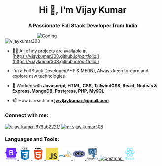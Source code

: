 <h1 align="center">Hi 👋, I'm Vijay Kumar</h1>
<h3 align="center">A Passionate Full Stack Developer from India</h3>

<img align="right" alt="Coding" width="400" src="https://media.tenor.com/2fXbn6Xtt0UAAAAC/software-software-development.gif"/>

<p align="left"> <img src="https://komarev.com/ghpvc/?username=vijaykumar308&label=Profile%20views&color=0e75b6&style=flat" alt="vijaykumar308" /> </p>


- 👨‍💻 All of my projects are available at [https://vijaykumar308.github.io/portfolio/](https://vijaykumar308.github.io/portfolio/)

-  I'm a Full Stack Developer(PHP & MERN), Always keen to learn and explore new technologies.
  

- 💬 Worked with  **Javascript, HTML, CSS, TailwindCSS, React, NodeJs & Express, MongoDB, Postgress, PHP, MySQL**

- 📫 How to reach me **jwvijaykumar@gmail.com**

<h3 align="left">Connect with me:</h3>
<p align="left">
<a href="https://linkedin.com/in/vijay-kumar-679ab2221/" target="blank"><img align="center" src="https://raw.githubusercontent.com/rahuldkjain/github-profile-readme-generator/master/src/images/icons/Social/linked-in-alt.svg" alt="vijay-kumar-679ab2221/" height="30" width="40" /></a>
<a href="https://instagram.com/mr.vijay.kumar308" target="blank"><img align="center" src="https://raw.githubusercontent.com/rahuldkjain/github-profile-readme-generator/master/src/images/icons/Social/instagram.svg" alt="mr.vijay.kumar308" height="30" width="40" /></a>
</p>

<h3 align="left">Languages and Tools:</h3>
<p align="left"> <a href="https://getbootstrap.com" target="_blank" rel="noreferrer"> <img src="https://raw.githubusercontent.com/devicons/devicon/master/icons/bootstrap/bootstrap-plain-wordmark.svg" alt="bootstrap" width="40" height="40"/> </a> <a href="https://www.w3schools.com/css/" target="_blank" rel="noreferrer"> <img src="https://raw.githubusercontent.com/devicons/devicon/master/icons/css3/css3-original-wordmark.svg" alt="css3" width="40" height="40"/> </a> <a href="https://www.w3.org/html/" target="_blank" rel="noreferrer"> <img src="https://raw.githubusercontent.com/devicons/devicon/master/icons/html5/html5-original-wordmark.svg" alt="html5" width="40" height="40"/> </a> <a href="https://developer.mozilla.org/en-US/docs/Web/JavaScript" target="_blank" rel="noreferrer"> <img src="https://raw.githubusercontent.com/devicons/devicon/master/icons/javascript/javascript-original.svg" alt="javascript" width="40" height="40"/> </a> <a href="https://www.mysql.com/" target="_blank" rel="noreferrer"> <img src="https://raw.githubusercontent.com/devicons/devicon/master/icons/mysql/mysql-original-wordmark.svg" alt="mysql" width="40" height="40"/> </a> <a href="https://www.php.net" target="_blank" rel="noreferrer"> <img src="https://raw.githubusercontent.com/devicons/devicon/master/icons/php/php-original.svg" alt="php" width="40" height="40"/> </a> <a href="https://www.postgresql.org" target="_blank" rel="noreferrer"> <img src="https://raw.githubusercontent.com/devicons/devicon/master/icons/postgresql/postgresql-original-wordmark.svg" alt="postgresql" width="40" height="40"/> </a> <a href="https://postman.com" target="_blank" rel="noreferrer"> <img src="https://www.vectorlogo.zone/logos/getpostman/getpostman-icon.svg" alt="postman" width="40" height="40"/> </a> <a href="https://reactjs.org/" target="_blank" rel="noreferrer"> <img src="https://raw.githubusercontent.com/devicons/devicon/master/icons/react/react-original-wordmark.svg" alt="react" width="40" height="40"/> </a> </p>
